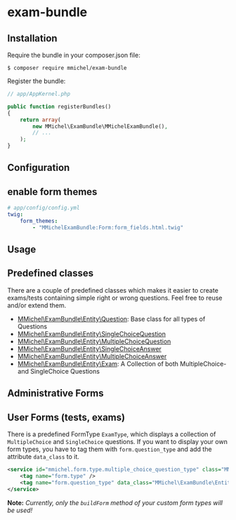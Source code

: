 # exam-bundle

Installation
------------
Require the bundle in your composer.json file:

```
$ composer require mmichel/exam-bundle
```

Register the bundle:

``` php
// app/AppKernel.php

public function registerBundles()
{
    return array(
        new MMichel\ExamBundle\MMichelExamBundle(),
        // ...
    );
}
```

Configuration
------------
## enable form themes
```yml
# app/config/config.yml
twig:
    form_themes:
        - "MMichelExamBundle:Form:form_fields.html.twig"
```

Usage
------------
## Predefined classes
There are a couple of predefined classes which makes it easier to create exams/tests containing simple right or wrong questions. Feel free to reuse and/or extend them.

- [MMichel\ExamBundle\Entity\Question](/Entity/Question.php): Base class for all types of Questions
- [MMichel\ExamBundle\Entity\SingleChoiceQuestion](/Entity/SingleChoiceQuestion.php)
- [MMichel\ExamBundle\Entity\MultipleChoiceQuestion](/Entity/MultipleChoiceQuestion.php)
- [MMichel\ExamBundle\Entity\SingleChoiceAnswer](/Entity/SingleChoiceAnswer.php)
- [MMichel\ExamBundle\Entity\MultipleChoiceAnswer](/Entity/MultipleChoiceAnswer.php)
- [MMichel\ExamBundle\Entity\Exam](/Entity/Exam.php): A Collection of both MultipleChoice- and SingleChoice Questions

## Administrative Forms


## User Forms (tests, exams)
There is a predefined FormType `ExamType`, which displays a collection of `MultipleChoice` and `SingleChoice` questions. If you want to display your own form types, you have to tag them with `form.question_type` and add the attribute `data_class` to it.

```xml
<service id="mmichel.form.type.multiple_choice_question_type" class="MMichel\ExamBundle\Form\MultipleChoiceQuestionType">
    <tag name="form.type" />
    <tag name="form.question_type" data_class="MMichel\ExamBundle\Entity\MultipleChoiceQuestion" />
</service>
```

**Note:**
*Currently, only the `buildForm` method of your custom form types will be used!*
